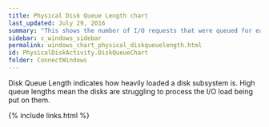 ```yaml
---
title: Physical Disk Queue Length chart
last_updated: July 29, 2016
summary: "This shows the number of I/O requests that were queued for each physical disk."
sidebar: c_windows_sidebar
permalink: windows_chart_physical_diskqueuelength.html
id: PhysicalDiskActivity.DiskQueueChart
folder: ConnectWindows
---
```


Disk Queue Length indicates how heavily loaded a disk subsystem is. High queue lengths mean the disks are struggling to process the I/O load being put on them.


{% include links.html %}
